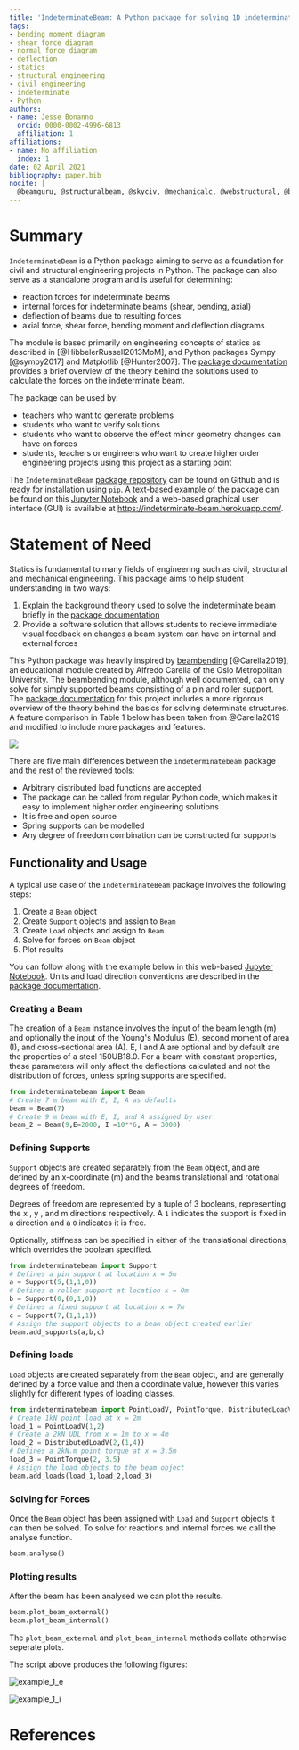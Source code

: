 ```yaml
---
title: 'IndeterminateBeam: A Python package for solving 1D indeterminate beams'
tags:
- bending moment diagram
- shear force diagram
- normal force diagram
- deflection
- statics
- structural engineering
- civil engineering
- indeterminate
- Python
authors:
- name: Jesse Bonanno
  orcid: 0000-0002-4996-6813
  affiliation: 1
affiliations:
- name: No affiliation
  index: 1
date: 02 April 2021
bibliography: paper.bib
nocite: | 
  @beamguru, @structuralbeam, @skyciv, @mechanicalc, @webstructural, @beamcalculatoronline, @steelbeamcalculator
---
```


# Summary

`IndeterminateBeam` is a Python package aiming to serve as a foundation for civil and structural engineering projects in Python. The package can also serve as a standalone program and is useful for determining: 

  - reaction forces for indeterminate beams
  - internal forces for indeterminate beams (shear, bending, axial)
  - deflection of beams due to resulting forces
  - axial force, shear force, bending moment and deflection diagrams

The module is based primarily on engineering concepts of statics as described in [@HibbelerRussell2013MoM], and Python packages Sympy [@sympy2017] and Matplotlib [@Hunter2007]. The [package documentation](https://indeterminatebeam.readthedocs.io/en/main/) provides a brief overview of the theory behind the solutions used to calculate the forces on the indeterminate beam.

The package can be used by:

   - teachers who want to generate problems
   - students who want to verify solutions
   - students who want to observe the effect minor geometry changes can have on forces
   - students, teachers or engineers who want to create higher order engineering projects using this project as a starting point

The `IndeterminateBeam` [package repository](https://github.com/JesseBonanno/IndeterminateBeam) can be found on Github and is ready for installation using `pip`. A text-based example of the package can be found on this [Jupyter Notebook](https://colab.research.google.com/github/JesseBonanno/IndeterminateBeam/blob/main/docs/examples/readme_example.ipynb) and a web-based graphical user interface (GUI) is available at https://indeterminate-beam.herokuapp.com/.

# Statement of Need
Statics is fundamental to many fields of engineering such as civil, structural and mechanical engineering. This package aims to help student understanding in two ways:

1. Explain the background theory used to solve the indeterminate beam briefly in the [package documentation](https://indeterminatebeam.readthedocs.io/en/main/theory.html) 
2. Provide a software solution that allows students to recieve immediate visual feedback on changes a beam system can have on internal and external forces

This Python package was heavily inspired by [beambending](https://github.com/alfredocarella/simplebendingpractice) [@Carella2019], an educational module created by Alfredo Carella of the Oslo Metropolitan University. The beambending module, although well documented, can only solve for simply supported beams consisting of a pin and roller support. The [package documentation](https://simplebendingpractice.readthedocs.io/en/latest/?badge=latest) for this project includes a more rigorous overview of the theory behind the basics for solving determinate structures.
A feature comparison in Table 1 below has been taken from @Carella2019 and modified to include more packages and features.

![](tool_comparison_table.png)

There are five main differences between the ```indeterminatebeam``` package and the rest of the reviewed tools:

* Arbitrary distributed load functions are accepted
* The package can be called from regular Python code, which makes it easy to implement higher order engineering solutions
* It is free and open source
* Spring supports can be modelled
* Any degree of freedom combination can be constructed for supports 


## Functionality and Usage

A typical use case of the `IndeterminateBeam` package involves the following steps:

1. Create a `Beam` object
2. Create `Support` objects and assign to `Beam`
3. Create `Load` objects and assign to `Beam`
4. Solve for forces on `Beam` object
5. Plot results

You can follow along with the example below in this web-based [Jupyter Notebook](https://colab.research.google.com/github/JesseBonanno/IndeterminateBeam/blob/main/docs/examples/readme_example.ipynb). Units and load direction conventions are described in the [package documentation](https://indeterminatebeam.readthedocs.io/en/main/theory.html).

### Creating a Beam

The creation of a `Beam` instance involves the input of the beam length (m) and optionally the input of the Young's Modulus (E), second moment of area (I), and cross-sectional area (A). E, I and A are optional and by default are the properties of a steel 150UB18.0. For a beam with constant properties, these parameters will only affect the deflections calculated and not the distribution of forces, unless spring supports are specified.

```python
from indeterminatebeam import Beam
# Create 7 m beam with E, I, A as defaults
beam = Beam(7)                          
# Create 9 m beam with E, I, and A assigned by user
beam_2 = Beam(9,E=2000, I =10**6, A = 3000)     
```

### Defining Supports
`Support` objects are created separately from the `Beam` object, and are defined by an x-coordinate (m) and the beams translational and rotational degrees of freedom.

Degrees of freedom are represented by a tuple of 3 booleans, representing the x , y , and m directions respectively. A `1` indicates the support is fixed in a direction and a `0` indicates it is free.

Optionally, stiffness can be specified in either of the translational directions, which overrides the boolean specified.

```python
from indeterminatebeam import Support
# Defines a pin support at location x = 5m  
a = Support(5,(1,1,0))      
# Defines a roller support at location x = 0m
b = Support(0,(0,1,0))      
# Defines a fixed support at location x = 7m
c = Support(7,(1,1,1))      
# Assign the support objects to a beam object created earlier
beam.add_supports(a,b,c)    
```

### Defining loads
`Load` objects are created separately from the `Beam` object, and are generally defined by a force value and then a coordinate value, however this varies slightly for different types of loading classes.

```python
from indeterminatebeam import PointLoadV, PointTorque, DistributedLoadV
# Create 1kN point load at x = 2m
load_1 = PointLoadV(1,2)
# Create a 2kN UDL from x = 1m to x = 4m
load_2 = DistributedLoadV(2,(1,4))
# Defines a 2kN.m point torque at x = 3.5m
load_3 = PointTorque(2, 3.5)
# Assign the load objects to the beam object
beam.add_loads(load_1,load_2,load_3)
```

### Solving for Forces
Once the `Beam` object has been assigned with `Load` and `Support` objects it can then be solved. To solve for reactions and internal forces we call the analyse function.

```python
beam.analyse()  
```

### Plotting results
After the beam has been analysed we can plot the results.

```python
beam.plot_beam_external()
beam.plot_beam_internal()
```

The `plot_beam_external` and `plot_beam_internal` methods collate otherwise seperate plots.

The script above produces the following figures:

![example_1_e](https://github.com/JesseBonanno/IndeterminateBeam/raw/main/docs/examples/readme_example_external.png)

![example_1_i](https://github.com/JesseBonanno/IndeterminateBeam/raw/main/docs/examples/readme_example_internal.png)


# References
